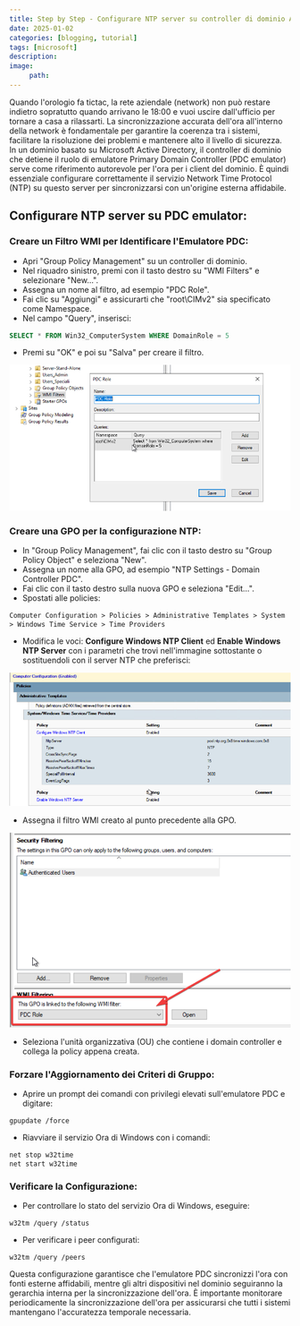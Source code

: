 ```yaml
---
title: Step by Step - Configurare NTP server su controller di dominio Active Directory
date: 2025-01-02
categories: [blogging, tutorial]
tags: [microsoft]
description: 
image:
     path: 
---
```

Quando l'orologio fa tictac, la rete aziendale (network) non può restare indietro sopratutto quando arrivano le 18:00 e vuoi uscire dall'ufficio per tornare a casa a rilassarti. La sincronizzazione accurata dell'ora all'interno della network è fondamentale per garantire la coerenza tra i sistemi, facilitare la risoluzione dei problemi e mantenere alto il livello di sicurezza. 
In un dominio basato su Microsoft Active Directory, il controller di dominio che detiene il ruolo di emulatore Primary Domain Controller (PDC emulator) serve come riferimento autorevole per l'ora per i client del dominio. È quindi essenziale configurare correttamente il servizio Network Time Protocol (NTP) su questo server per sincronizzarsi con un'origine esterna affidabile.

## Configurare NTP server su PDC emulator:

### Creare un Filtro WMI per Identificare l'Emulatore PDC:

- Apri "Group Policy Management" su un controller di dominio.
- Nel riquadro sinistro, premi con il tasto destro su "WMI Filters" e selezionare "New...".
- Assegna un nome al filtro, ad esempio "PDC Role".
- Fai clic su "Aggiungi" e assicurarti che "root\CIMv2" sia specificato come Namespace.
- Nel campo "Query", inserisci:

```sql
SELECT * FROM Win32_ComputerSystem WHERE DomainRole = 5
```
	 
- Premi su "OK" e poi su "Salva" per creare il filtro.

![Creazione filtro WMI](/assets/2025-01-02/image01.png) 

### Creare una GPO per la configurazione NTP:

- In "Group Policy Management", fai clic con il tasto destro su "Group Policy Object" e seleziona "New".
- Assegna un nome alla GPO, ad esempio "NTP Settings - Domain Controller PDC".
- Fai clic con il tasto destro sulla nuova GPO e seleziona "Edit...".
- Spostati alle policies:

```
Computer Configuration > Policies > Administrative Templates > System > Windows Time Service > Time Providers
```
- Modifica le voci: **Configure Windows NTP Client** ed **Enable Windows NTP Server** con i parametri che trovi nell'immagine sottostante o sostituendoli con il server NTP che preferisci:

![Policy NTP Server](/assets/2025-01-02/image02.png) 

- Assegna il filtro WMI creato al punto precedente alla GPO.

![Applicazione filtro WMI](/assets/2025-01-02/image03.png) 

- Seleziona l'unità organizzativa (OU) che contiene i domain controller e collega la policy appena creata.

### Forzare l'Aggiornamento dei Criteri di Gruppo:

- Aprire un prompt dei comandi con privilegi elevati sull'emulatore PDC e digitare:

```
gpupdate /force
```

- Riavviare il servizio Ora di Windows con i comandi:

```
net stop w32time
net start w32time
```

### Verificare la Configurazione:

- Per controllare lo stato del servizio Ora di Windows, eseguire:

```
w32tm /query /status
```

- Per verificare i peer configurati:

```
w32tm /query /peers
```

Questa configurazione garantisce che l'emulatore PDC sincronizzi l'ora con fonti esterne affidabili, mentre gli altri dispositivi nel dominio seguiranno la gerarchia interna per la sincronizzazione dell'ora. È importante monitorare periodicamente la sincronizzazione dell'ora per assicurarsi che tutti i sistemi mantengano l'accuratezza temporale necessaria.
